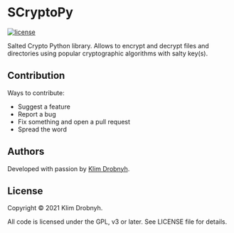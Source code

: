 # SCryptoPy

[![license](http://img.shields.io/badge/license-GNU-blue.svg)](https://raw.githubusercontent.com/kdrobnyh/scryptopy/main/LICENSE)

Salted Crypto Python library.
Allows to encrypt and decrypt files and directories using popular cryptographic algorithms with salty key(s).

## Contribution
Ways to contribute:
- Suggest a feature
- Report a bug
- Fix something and open a pull request
- Spread the word

## Authors

Developed with passion by [Klim Drobnyh](mailto:klim.drobnyh@gmail.com).

## License

Copyright &copy; 2021 Klim Drobnyh.

All code is licensed under the GPL, v3 or later. See LICENSE file for details.

